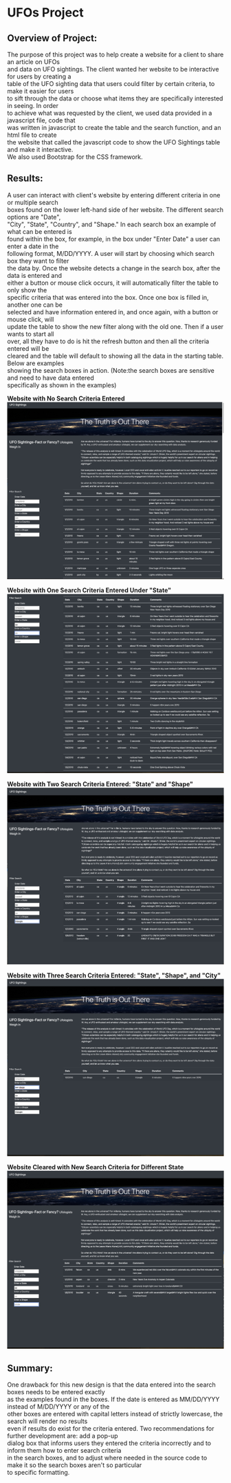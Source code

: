 # UFOs Project

## Overview of Project: <br>
The purpose of this project was to help create a website for a client to share an article on UFOs<br> 
and data on UFO sightings. The client wanted her website to be interactive for users by creating a<br>
table of the UFO sighting data that users could filter by certain criteria, to make it easier for users<br>
to sift through the data or choose what items they are specifically interested in seeing. In order <br>
to achieve what was requested by the client, we used data provided in a javascript file, code that<br>
was written in javascript to create the table and the search function, and an html file to create <br>
the website that called the javascript code to show the UFO Sightings table and make it interactive.<br>
We also used Bootstrap for the CSS framework.

## Results:<br>
A user can interact with client's website by entering different criteria in one or multiple search<br>
boxes found on the lower left-hand side of her website. The different search options are "Date", <br>
"City", "State", "Country", and "Shape." In each search box an example of what can be entered is <br>
found within the box, for example, in the box under "Enter Date" a user can enter a date in the<br>
following format, M/DD/YYYY. A user will start by choosing which search box they want to filter<br>
the data by. Once the website detects a change in the search box, after the data is entered and <br> 
either a button or mouse click occurs, it will automatically filter the table to only show the <br>
specific criteria that was entered into the box. Once one box is filled in, another one can be<br>
selected and have information entered in, and once again, with a button or mouse click, will<br>
update the table to show the new filter along with the old one. Then if a user wants to start all<br>
over, all they have to do is hit the refresh button and then all the criteria entered will be<br>
cleared and the table will default to showing all the data in the starting table. Below are examples<br>
showing the search boxes in action. (Note:the search boxes are sensitive and need to have data entered<br>
specifically as shown in the examples)

**Website with No Search Criteria Entered**
![Initial Website Visit Img](static/images/WebsiteBeforeFilters.png)

**Website with One Search Criteria Entered Under "State"**
![Filtered for State:ca](static/images/WebsiteFilteredStateCA.png)

**Website with Two Search Criteria Entered: "State" and "Shape"**
![Filtered for State:ca & Shape:triangle](static/images/FilterStateCAShapeTri.png)

**Website with Three Search Criteria Entered: "State", "Shape", and "City"**
![Filtered for State:ca, Shape:triangle, & City:san diego](static/images/FilterStateCAShapeTriCitySD.png)

**Website Cleared with New Search Criteria for Different State**
![Filtered for State:co](static/images/WebsiteFilterStateCO.png)

## Summary:<br>
One drawback for this new design is that the data entered into the search boxes needs to be entered exactly<br>
as the examples found in the boxes. If the date is entered as MM/DD/YYYY instead of M/DD/YYYY or any of the<br>
other boxes are entered with capital letters instead of strictly lowercase, the search will render no results<br>
even if results do exist for the criteria entered. Two recommendations for further development are: add a pop-up<br>
dialog box that informs users they entered the criteria incorrectly and to inform them how to enter search criteria <br>
in the search boxes, and to adjust where needed in the source code to make it so the search boxes aren't so particular <br>
to specific formatting.
